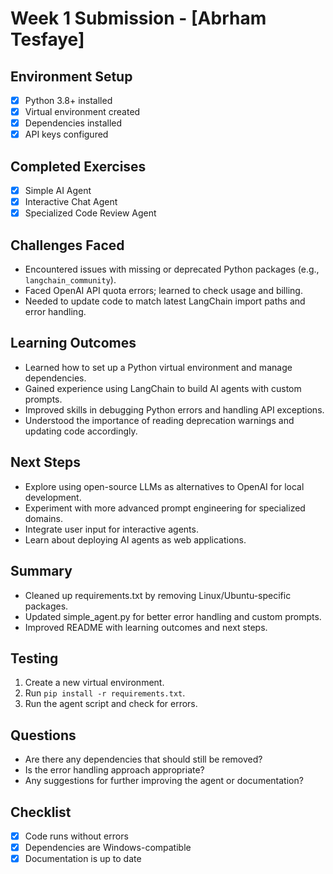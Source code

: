 # Week 1 Submission - [Abrham Tesfaye]

## Environment Setup
- [x] Python 3.8+ installed
- [x] Virtual environment created
- [x] Dependencies installed
- [x] API keys configured

## Completed Exercises
- [x] Simple AI Agent
- [x] Interactive Chat Agent
- [x] Specialized Code Review Agent

## Challenges Faced
- Encountered issues with missing or deprecated Python packages (e.g., `langchain_community`).
- Faced OpenAI API quota errors; learned to check usage and billing.
- Needed to update code to match latest LangChain import paths and error handling.

## Learning Outcomes
- Learned how to set up a Python virtual environment and manage dependencies.
- Gained experience using LangChain to build AI agents with custom prompts.
- Improved skills in debugging Python errors and handling API exceptions.
- Understood the importance of reading deprecation warnings and updating code accordingly.

## Next Steps
- Explore using open-source LLMs as alternatives to OpenAI for local development.
- Experiment with more advanced prompt engineering for specialized domains.
- Integrate user input for interactive agents.
- Learn about deploying AI agents as web applications.

## Summary
- Cleaned up requirements.txt by removing Linux/Ubuntu-specific packages.
- Updated simple_agent.py for better error handling and custom prompts.
- Improved README with learning outcomes and next steps.

## Testing
1. Create a new virtual environment.
2. Run `pip install -r requirements.txt`.
3. Run the agent script and check for errors.

## Questions
- Are there any dependencies that should still be removed?
- Is the error handling approach appropriate?
- Any suggestions for further improving the agent or documentation?

## Checklist
- [x] Code runs without errors
- [x] Dependencies are Windows-compatible
- [x] Documentation is up to date